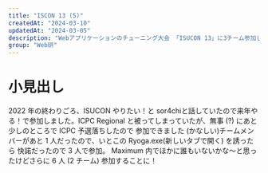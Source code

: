 ```yaml
---
title: "ISCON 13 (5)"
createdAt: "2024-03-10"
updatedAt: "2024-03-05"
description: "Webアプリケーションのチューニング大会 「ISUCON 13」に3チーム参加しうち1チームが学生5位・総合25位という成績を収めました"
group: "Web研"
---
```

# 小見出し
2022 年の終わりごろ、ISUCON やりたい！と sor4chiと話していたので来年やる！で参加しました。ICPC Regional と被ってしまっていたが、無事 (?) にあと少しのところで ICPC 予選落ちしたので
参加できました (かなしい)チームメンバーがあと 1 人だったので、いとこの Ryoga.exe(新しいタブで開く) を誘ったら
快諾だったので 3 人で参加。
Maximum 内でほかに誰もいないかな～と思ったけどさらに 6 人 (2 チーム) 参加することに！
